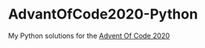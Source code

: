 # AdvantOfCode2020-Python
My Python solutions for the [Advent Of Code 2020](https://adventofcode.com/)
